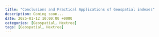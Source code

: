 ```yaml
---
title: "Conclusions and Practical Applications of Geospatial indexes"
description: Coming soon...
date: 2025-01-12 10:00:00 +0000
categories: [Geospatial, Hextree]
tags: [Geospatial, Hextree]
---
```

